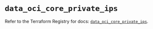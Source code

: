 # `data_oci_core_private_ips`

Refer to the Terraform Registry for docs: [`data_oci_core_private_ips`](https://registry.terraform.io/providers/oracle/oci/6.18.0/docs/data-sources/core_private_ips).
